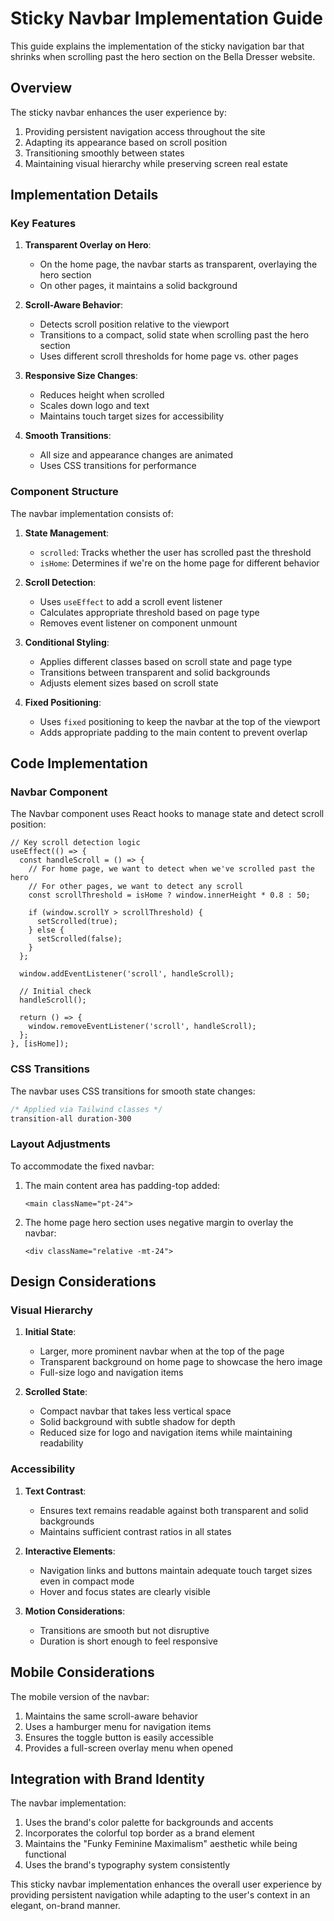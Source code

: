 # Sticky Navbar Implementation Guide

This guide explains the implementation of the sticky navigation bar that shrinks when scrolling past the hero section on the Bella Dresser website.

## Overview

The sticky navbar enhances the user experience by:

1. Providing persistent navigation access throughout the site
2. Adapting its appearance based on scroll position
3. Transitioning smoothly between states
4. Maintaining visual hierarchy while preserving screen real estate

## Implementation Details

### Key Features

1. **Transparent Overlay on Hero**: 
   - On the home page, the navbar starts as transparent, overlaying the hero section
   - On other pages, it maintains a solid background

2. **Scroll-Aware Behavior**:
   - Detects scroll position relative to the viewport
   - Transitions to a compact, solid state when scrolling past the hero section
   - Uses different scroll thresholds for home page vs. other pages

3. **Responsive Size Changes**:
   - Reduces height when scrolled
   - Scales down logo and text
   - Maintains touch target sizes for accessibility

4. **Smooth Transitions**:
   - All size and appearance changes are animated
   - Uses CSS transitions for performance

### Component Structure

The navbar implementation consists of:

1. **State Management**:
   - `scrolled`: Tracks whether the user has scrolled past the threshold
   - `isHome`: Determines if we're on the home page for different behavior

2. **Scroll Detection**:
   - Uses `useEffect` to add a scroll event listener
   - Calculates appropriate threshold based on page type
   - Removes event listener on component unmount

3. **Conditional Styling**:
   - Applies different classes based on scroll state and page type
   - Transitions between transparent and solid backgrounds
   - Adjusts element sizes based on scroll state

4. **Fixed Positioning**:
   - Uses `fixed` positioning to keep the navbar at the top of the viewport
   - Adds appropriate padding to the main content to prevent overlap

## Code Implementation

### Navbar Component

The Navbar component uses React hooks to manage state and detect scroll position:

```tsx
// Key scroll detection logic
useEffect(() => {
  const handleScroll = () => {
    // For home page, we want to detect when we've scrolled past the hero
    // For other pages, we want to detect any scroll
    const scrollThreshold = isHome ? window.innerHeight * 0.8 : 50;
    
    if (window.scrollY > scrollThreshold) {
      setScrolled(true);
    } else {
      setScrolled(false);
    }
  };
  
  window.addEventListener('scroll', handleScroll);
  
  // Initial check
  handleScroll();
  
  return () => {
    window.removeEventListener('scroll', handleScroll);
  };
}, [isHome]);
```

### CSS Transitions

The navbar uses CSS transitions for smooth state changes:

```css
/* Applied via Tailwind classes */
transition-all duration-300
```

### Layout Adjustments

To accommodate the fixed navbar:

1. The main content area has padding-top added:
   ```tsx
   <main className="pt-24">
   ```

2. The home page hero section uses negative margin to overlay the navbar:
   ```tsx
   <div className="relative -mt-24">
   ```

## Design Considerations

### Visual Hierarchy

1. **Initial State**:
   - Larger, more prominent navbar when at the top of the page
   - Transparent background on home page to showcase the hero image
   - Full-size logo and navigation items

2. **Scrolled State**:
   - Compact navbar that takes less vertical space
   - Solid background with subtle shadow for depth
   - Reduced size for logo and navigation items while maintaining readability

### Accessibility

1. **Text Contrast**:
   - Ensures text remains readable against both transparent and solid backgrounds
   - Maintains sufficient contrast ratios in all states

2. **Interactive Elements**:
   - Navigation links and buttons maintain adequate touch target sizes even in compact mode
   - Hover and focus states are clearly visible

3. **Motion Considerations**:
   - Transitions are smooth but not disruptive
   - Duration is short enough to feel responsive

## Mobile Considerations

The mobile version of the navbar:

1. Maintains the same scroll-aware behavior
2. Uses a hamburger menu for navigation items
3. Ensures the toggle button is easily accessible
4. Provides a full-screen overlay menu when opened

## Integration with Brand Identity

The navbar implementation:

1. Uses the brand's color palette for backgrounds and accents
2. Incorporates the colorful top border as a brand element
3. Maintains the "Funky Feminine Maximalism" aesthetic while being functional
4. Uses the brand's typography system consistently

This sticky navbar implementation enhances the overall user experience by providing persistent navigation while adapting to the user's context in an elegant, on-brand manner.